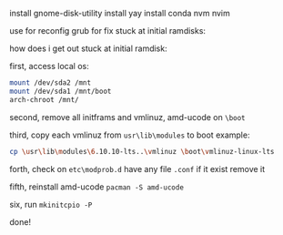 install gnome-disk-utility
install yay 
install conda nvm nvim 

use for reconfig grub for fix stuck at initial ramdisks:

how does i get out stuck at initial ramdisk:

first, access local os:

```bash
mount /dev/sda2 /mnt
mount /dev/sda1 /mnt/boot
arch-chroot /mnt/
```

second, remove all initframs and vmlinuz, amd-ucode on `\boot`

third, copy each vmlinuz from `usr\lib\modules` to boot
example:
```bash
cp \usr\lib\modules\6.10.10-lts..\vmlinuz \boot\vmlinuz-linux-lts
```

forth, check on `etc\modprob.d` have any file `.conf` if it exist remove it

fifth, reinstall amd-ucode `pacman -S amd-ucode`

six, run `mkinitcpio -P`

done!

